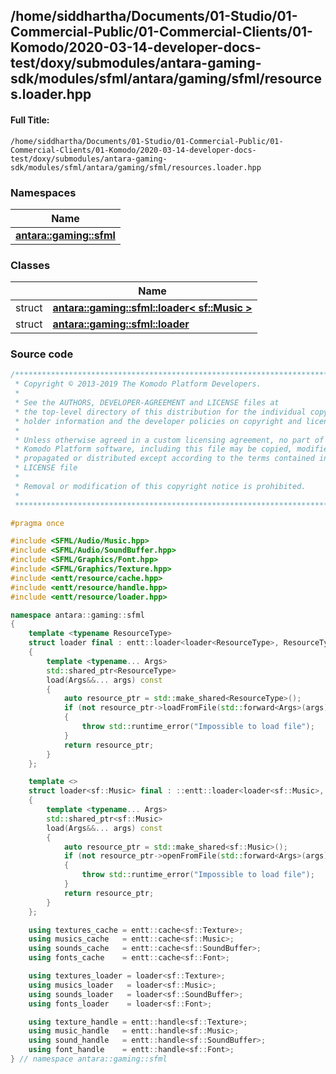 

## /home/siddhartha/Documents/01-Studio/01-Commercial-Public/01-Commercial-Clients/01-Komodo/2020-03-14-developer-docs-test/doxy/submodules/antara-gaming-sdk/modules/sfml/antara/gaming/sfml/resources.loader.hpp

#### Full Title:
```
/home/siddhartha/Documents/01-Studio/01-Commercial-Public/01-Commercial-Clients/01-Komodo/2020-03-14-developer-docs-test/doxy/submodules/antara-gaming-sdk/modules/sfml/antara/gaming/sfml/resources.loader.hpp
```







### Namespaces

| Name           |
| -------------- |
| **[antara::gaming::sfml](Namespaces/namespaceantara_1_1gaming_1_1sfml.md)**  |

### Classes

|                | Name           |
| -------------- | -------------- |
| struct | **[antara::gaming::sfml::loader< sf::Music >](Classes/structantara_1_1gaming_1_1sfml_1_1loader_3_01sf_1_1_music_01_4.md)**  |
| struct | **[antara::gaming::sfml::loader](Classes/structantara_1_1gaming_1_1sfml_1_1loader.md)**  |















### Source code

```cpp
/******************************************************************************
 * Copyright © 2013-2019 The Komodo Platform Developers.                      *
 *                                                                            *
 * See the AUTHORS, DEVELOPER-AGREEMENT and LICENSE files at                  *
 * the top-level directory of this distribution for the individual copyright  *
 * holder information and the developer policies on copyright and licensing.  *
 *                                                                            *
 * Unless otherwise agreed in a custom licensing agreement, no part of the    *
 * Komodo Platform software, including this file may be copied, modified,     *
 * propagated or distributed except according to the terms contained in the   *
 * LICENSE file                                                               *
 *                                                                            *
 * Removal or modification of this copyright notice is prohibited.            *
 *                                                                            *
 ******************************************************************************/

#pragma once

#include <SFML/Audio/Music.hpp>
#include <SFML/Audio/SoundBuffer.hpp>
#include <SFML/Graphics/Font.hpp>
#include <SFML/Graphics/Texture.hpp>
#include <entt/resource/cache.hpp>
#include <entt/resource/handle.hpp>
#include <entt/resource/loader.hpp>

namespace antara::gaming::sfml
{
    template <typename ResourceType>
    struct loader final : entt::loader<loader<ResourceType>, ResourceType>
    {
        template <typename... Args>
        std::shared_ptr<ResourceType>
        load(Args&&... args) const
        {
            auto resource_ptr = std::make_shared<ResourceType>();
            if (not resource_ptr->loadFromFile(std::forward<Args>(args)...))
            {
                throw std::runtime_error("Impossible to load file");
            }
            return resource_ptr;
        }
    };

    template <>
    struct loader<sf::Music> final : ::entt::loader<loader<sf::Music>, sf::Music>
    {
        template <typename... Args>
        std::shared_ptr<sf::Music>
        load(Args&&... args) const
        {
            auto resource_ptr = std::make_shared<sf::Music>();
            if (not resource_ptr->openFromFile(std::forward<Args>(args)...))
            {
                throw std::runtime_error("Impossible to load file");
            }
            return resource_ptr;
        }
    };

    using textures_cache = entt::cache<sf::Texture>;
    using musics_cache   = entt::cache<sf::Music>;
    using sounds_cache   = entt::cache<sf::SoundBuffer>;
    using fonts_cache    = entt::cache<sf::Font>;

    using textures_loader = loader<sf::Texture>;
    using musics_loader   = loader<sf::Music>;
    using sounds_loader   = loader<sf::SoundBuffer>;
    using fonts_loader    = loader<sf::Font>;

    using texture_handle = entt::handle<sf::Texture>;
    using music_handle   = entt::handle<sf::Music>;
    using sound_handle   = entt::handle<sf::SoundBuffer>;
    using font_handle    = entt::handle<sf::Font>;
} // namespace antara::gaming::sfml
```




